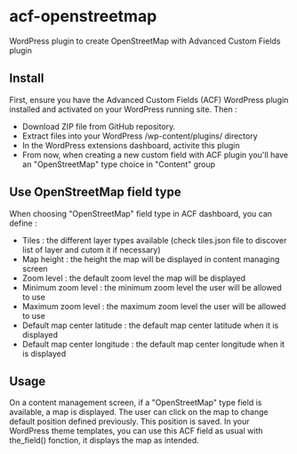 # acf-openstreetmap
WordPress plugin to create OpenStreetMap with Advanced Custom Fields plugin

## Install
First, ensure you have the Advanced Custom Fields (ACF) WordPress plugin installed and activated on your WordPress running site.
Then :
- Download ZIP file from GitHub repository.
- Extract files into your WordPress /wp-content/plugins/ directory
- In the WordPress extensions dashboard, activite this plugin
- From now, when creating a new custom field with ACF plugin you'll have an "OpenStreetMap" type choice in "Content" group

## Use OpenStreetMap field type
When choosing "OpenStreetMap" field type in ACF dashboard, you can define :
- Tiles : the different layer types available (check tiles.json file to discover list of layer and cutom it if necessary)
- Map height : the height the map will be displayed in content managing screen
- Zoom level : the default zoom level the map will be displayed
- Minimum zoom level : the minimum zoom level the user will be allowed to use
- Maximum zoom level : the maximum zoom level the user will be allowed to use
- Default map center latitude : the default map center latitude when it is displayed
- Default map center longitude : the default map center longitude when it is displayed

## Usage
On a content management screen, if a "OpenStreetMap" type field is available, a map is displayed. The user can click on the map to change default position defined previously. This position is saved.
In your WordPress theme templates, you can use this ACF field as usual with the_field() fonction, it displays the map as intended.
